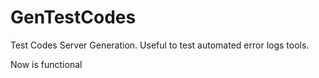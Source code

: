 GenTestCodes
============

Test Codes Server Generation. Useful to test automated error logs tools.

Now is functional
